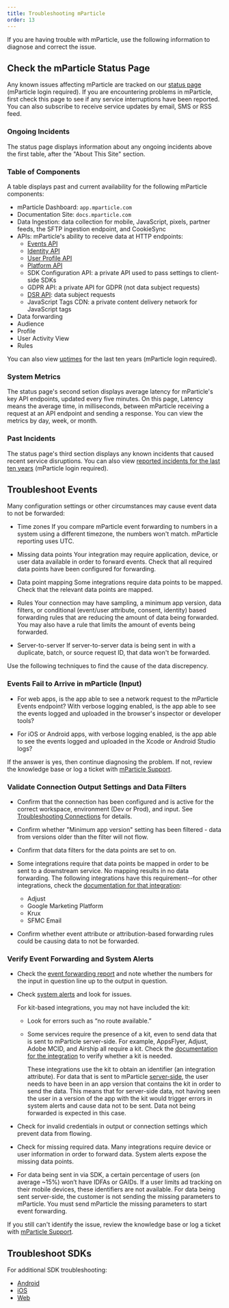```yaml
---
title: Troubleshooting mParticle
order: 13
---
```


If you are having trouble with mParticle, use the following information to diagnose and correct the issue.


## Check the mParticle Status Page

Any known issues affecting mParticle are tracked on our [status page](https://mparticle.statuspage.io) (mParticle login required). If you are encountering problems in mParticle, first check this page to see if any service interruptions have been reported. You can also subscribe to receive service updates by email, SMS or RSS feed.

### Ongoing Incidents

The status page displays information about any ongoing incidents above the first table, after the "About This Site" section.

### Table of Components

A table displays past and current availability for the following mParticle components:

* mParticle Dashboard: `app.mparticle.com`
* Documentation Site: `docs.mparticle.com`
* Data Ingestion: data collection for mobile, JavaScript, pixels, partner feeds, the SFTP ingestion endpoint, and CookieSync
* APIs: mParticle's ability to receive data at HTTP endpoints:
  * [Events API](/developers/server/http/)
  * [Identity API](/developers/idsync/http-api/)
  * [User Profile API](/developers/users/)
  * [Platform API](/developers/platform/)
  * SDK Configuration API: a private API used to pass settings to client-side SDKs
  * GDPR API: a private API for GDPR (not data subject requests)
  * [DSR API](/developers/dsr-api/v3): data subject requests
  * JavaScript Tags CDN: a private content delivery network for JavaScript tags
* Data forwarding
* Audience
* Profile
* User Activity View
* Rules

You can also view [uptimes](https://mparticle.statuspage.io/uptime) for the last ten years (mParticle login required).

### System Metrics

The status page's second setion displays average latency for mParticle's key API endpoints, updated every five minutes. On this page, Latency means the average time, in milliseconds, between mParticle receiving a request at an API endpoint and sending a response. You can view the metrics by day, week, or month.

### Past Incidents

The status page's third section displays any known incidents that caused recent service disruptions. You can also view [reported incidents for the last ten years](https://mparticle.statuspage.io/history) (mParticle login required).

## Troubleshoot Events

Many configuration settings or other circumstances may cause event data to not be forwarded:

* Time zones
  If you compare mParticle event forwarding to numbers in a system using a different timezone, the numbers won't match. mParticle reporting uses UTC.

* Missing data points
  Your integration may require application, device, or user data available in order to forward events. Check that all required data points have been configured for forwarding.

* Data point mapping
  Some integrations require data points to be mapped. Check that the relevant data points are mapped.

* Rules
  Your connection may have sampling, a minimum app version, data filters, or conditional (event/user attribute, consent, identity) based forwarding rules that are reducing the amount of data being forwarded. You may also have a rule that limits the amount of events being forwarded.

* Server-to-server
  If server-to-server data is being sent in with a duplicate, batch, or source request ID, that data won't be forwarded.

Use the following techniques to find the cause of the data discrepency.

### Events Fail to Arrive in mParticle (Input)

* For web apps, is the app able to see a network request to the mParticle Events endpoint? With verbose logging enabled, is the app able to see the events logged and uploaded in the browser's inspector or developer tools?

* For iOS or Android apps, with verbose logging enabled, is the app able to see the events logged and uploaded in the Xcode or Android Studio logs?

If the answer is yes, then continue diagnosing the problem. If not, review the knowledge base or log a ticket with [mParticle Support](https://support.mparticle.com).

### Validate Connection Output Settings and Data Filters

* Confirm that the connection has been configured and is active for the correct workspace, environment (Dev or Prod), and input. See [Troubleshooting Connections](/guides/platform-guide/connections/#troubleshooting-connections) for details.
* Confirm whether "Minimum app version" setting has been filtered - data from versions older than the filter will not flow.
* Confirm that data filters for the data points are set to on.
* Some integrations require that data points be mapped in order to be sent to a downstream service. No mapping results in no data forwarding. The following integrations have this requirement--for other integrations, check the [documentation for that integration](/integrations):

  * Adjust
  * Google Marketing Platform
  * Krux
  * SFMC Email

* Confirm whether event attribute or attribution-based forwarding rules could be causing data to not be forwarded.

### Verify Event Forwarding and System Alerts

* Check the [event forwarding report](/guides/platform-guide/activity/#event-forwarding) and note whether the numbers for the input in question line up to the output in question. 
* Check [system alerts](/guides/platform-guide/activity/#system-alerts) and look for issues.

    For kit-based integrations, you may not have included the kit:

     * Look for errors such as “no route available.”
     * Some services require the presence of a kit, even to send data that is sent to mParticle server-side. For example, AppsFlyer, Adjust, Adobe MCID, and Airship all require a kit. Check the [documentation for the integration](/integrations) to verify whether a kit is needed.

        These integrations use the kit to obtain an identifier (an integration attribute). For data that is sent to mParticle [server-side](/guides/platform-guide/connections/#data-forwarding-and-connections), the user needs to have been in an app version that contains the kit in order to send the data. This means that for server-side data, not having seen the user in a version of the app with the kit would trigger errors in system alerts and cause data not to be sent. Data not being forwarded is expected in this case. 

* Check for invalid credentials in output or connection settings which prevent data from flowing.

* Check for missing required data. Many integrations require device or user information in order to forward data. System alerts expose the missing data points. 

* For data being sent in via SDK, a certain percentage of users (on average ~15%) won’t have IDFAs or GAIDs. If a user limits ad tracking on their mobile devices, these identifiers are not available. For data being sent server-side, the customer is not sending the missing parameters to mParticle. You must send mParticle the missing parameters to start event forwarding.

If you still can't identify the issue, review the knowledge base or log a ticket with [mParticle Support](support.mparticle.com).

## Troubleshoot SDKs

For additional SDK troubleshooting:

* [Android](/developers/sdk/android/troubleshooting/)
* [iOS](/developers/sdk/ios/troubleshooting/)
* [Web](/developers/sdk/web/troubleshooting/)
